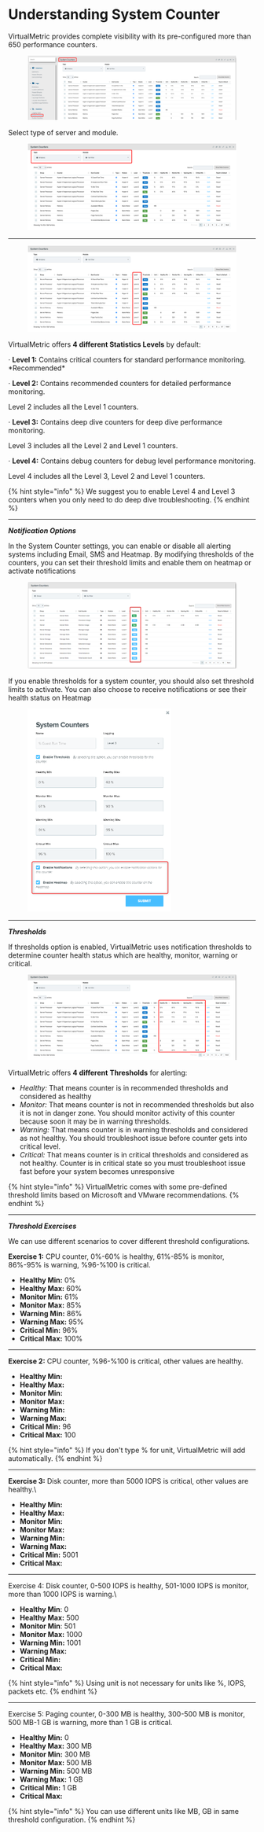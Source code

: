 # Understanding System Counter

VirtualMetric provides complete visibility with its pre-configured more than 650 performance counters.

<figure><img src="../../../.gitbook/assets/image (193).png" alt=""><figcaption></figcaption></figure>

Select type of server and module.

<div align="left">

<figure><img src="../../../.gitbook/assets/image (194).png" alt=""><figcaption></figcaption></figure>

</div>

***

<div align="left">

<figure><img src="../../../.gitbook/assets/image (195).png" alt=""><figcaption></figcaption></figure>

</div>

VirtualMetric offers **4 different Statistics Levels** by default:

·      **Level 1:** Contains critical counters for standard performance monitoring. \*Recommended\*

·      **Level 2:** Contains recommended counters for detailed performance monitoring.

&#x20;                                   Level 2 includes all the Level 1 counters.

·      **Level 3:** Contains deep dive counters for deep dive performance monitoring.

&#x20;                                   Level 3 includes all the Level 2 and Level 1 counters.

·       **Level 4:** Contains debug counters for debug level performance monitoring.

&#x20;                                   Level 4 includes all the Level 3, Level 2 and Level 1 counters.

{% hint style="info" %}
We suggest you to enable Level 4 and Level 3 counters when you only need to do deep dive troubleshooting.
{% endhint %}

***

_**Notification Options**_

In the System Counter settings, you can enable or disable all alerting systems including Email, SMS and Heatmap. By modifying thresholds of the counters, you can set their threshold limits and enable them on heatmap or activate notifications

<div align="left">

<figure><img src="../../../.gitbook/assets/image (197).png" alt=""><figcaption></figcaption></figure>

</div>

If you enable thresholds for a system counter, you should also set threshold limits to activate. You can also choose to receive notifications or see their health status on Heatmap

<div align="left">

<figure><img src="../../../.gitbook/assets/image (198).png" alt="" width="292"><figcaption></figcaption></figure>

</div>

***

_**Thresholds**_

If thresholds option is enabled, VirtualMetric uses notification thresholds to determine counter health status which are healthy, monitor, warning or critical.

<div align="left">

<figure><img src="../../../.gitbook/assets/image (199).png" alt=""><figcaption></figcaption></figure>

</div>

VirtualMetric offers **4 different** **Thresholds** for alerting:

* &#x20;  _Healthy:_ That means counter is in recommended thresholds and considered as healthy
* &#x20;  _Monitor:_ That means counter is not in recommended thresholds but also it is not in danger zone. You should monitor activity of this counter because soon it may be in warning thresholds.
* &#x20;  _Warning:_ That means counter is in warning thresholds and considered as not healthy. You should troubleshoot issue before counter gets into critical level.
* &#x20;  _Critical:_ That means counter is in critical thresholds and considered as not healthy. Counter is in critical state so you must troubleshoot issue fast before your system becomes unresponsive

{% hint style="info" %}
VirtualMetric comes with some pre-defined threshold limits based on Microsoft and VMware recommendations.
{% endhint %}

***

_**Threshold Exercises**_

We can use different scenarios to cover different threshold configurations.

**Exercise 1:** CPU counter, 0%-60% is healthy, 61%-85% is monitor, 86%-95% is warning, %96-%100 is critical.

* **Healthy Min:** 0%
* **Healthy Max:** 60%
* **Monitor Min:** 61%
* **Monitor Max:** 85%
* **Warning Min:** 86%
* **Warning Max:** 95%
* **Critical Min:** 96%
* **Critical Max:** 100%

***

**Exercise 2:** CPU counter, %96-%100 is critical, other values are healthy.

* **Healthy Min:**
* **Healthy Max:**
* **Monitor Min:**
* **Monitor Max:**
* **Warning Min:**
* **Warning Max:**
* **Critical Min:** 96
* **Critical Max:** 100

{% hint style="info" %}
&#x20;If you don't type % for unit, VirtualMetric will add automatically.
{% endhint %}

***

**Exercise 3:** Disk counter, more than 5000 IOPS is critical, other values are healthy.\


* **Healthy Min:**
* **Healthy Max:**
* **Monitor Min:**
* **Monitor Max:**
* **Warning Min:**
* **Warning Max:**
* **Critical Min:** 5001
* **Critical Max:**

***

Exercise 4: Disk counter, 0-500 IOPS is healthy, 501-1000 IOPS is monitor, more than 1000 IOPS is warning.\


* **Healthy Min**: 0
* **Healthy Max:** 500
* **Monitor Min**: 501
* **Monitor Max:** 1000
* **Warning Min:** 1001
* **Warning Max:**
* **Critical Min:**
* **Critical Max:**

{% hint style="info" %}
&#x20;Using unit is not necessary for units like %, IOPS, packets etc.
{% endhint %}

***

Exercise 5: Paging counter, 0-300 MB is healthy, 300-500 MB is monitor, 500 MB-1 GB is warning, more than 1 GB is critical.

* **Healthy Min:** 0
* **Healthy Max:** 300 MB
* **Monitor Min:** 300 MB
* **Monitor Max:** 500 MB
* **Warning Min:** 500 MB
* **Warning Max:** 1 GB
* **Critical Min:** 1 GB
* **Critical Max:**

{% hint style="info" %}
&#x20;You can use different units like MB, GB in same threshold configuration.
{% endhint %}
